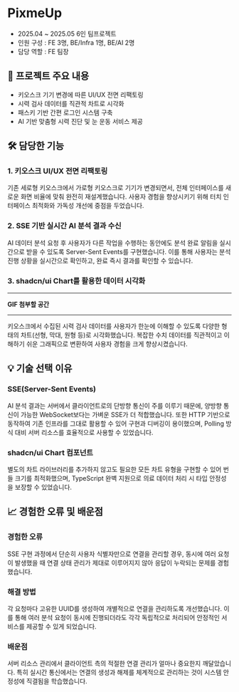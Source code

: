 # PixmeUp

- 2025.04 ~ 2025.05 6인 팀프로젝트
- 인원 구성 : FE 3명, BE/Infra 1명, BE/AI 2명
- 담당 역할 : FE 팀장


## 🎯 프로젝트 주요 내용

- 키오스크 기기 변경에 따른 UI/UX 전면 리팩토링
- 시력 검사 데이터를 직관적 차트로 시각화
- 패스키 기반 간편 로그인 시스템 구축
- AI 기반 맞춤형 시력 진단 및 눈 운동 서비스 제공

## 🛠️ 담당한 기능

### 1. 키오스크 UI/UX 전면 리팩토링

기존 세로형 키오스크에서 가로형 키오스크로 기기가 변경되면서, 전체 인터페이스를 새로운 화면 비율에 맞춰 완전히 재설계했습니다. 사용자 경험을 향상시키기 위해 터치 인터페이스 최적화와 가독성 개선에 중점을 두었습니다.

### 2. SSE 기반 실시간 AI 분석 결과 수신

AI 데이터 분석 요청 후 사용자가 다른 작업을 수행하는 동안에도 분석 완료 알림을 실시간으로 받을 수 있도록 Server-Sent Events를 구현했습니다. 이를 통해 사용자는 분석 진행 상황을 실시간으로 확인하고, 완료 즉시 결과를 확인할 수 있습니다.

### 3. shadcn/ui Chart를 활용한 데이터 시각화

******************
**GIF 첨부할 공간**
******************

키오스크에서 수집된 시력 검사 데이터를 사용자가 한눈에 이해할 수 있도록 다양한 형태의 차트(선형, 막대, 원형 등)로 시각화했습니다. 복잡한 수치 데이터를 직관적이고 이해하기 쉬운 그래픽으로 변환하여 사용자 경험을 크게 향상시켰습니다.

## 💡 기술 선택 이유

### SSE(Server-Sent Events)

AI 분석 결과는 서버에서 클라이언트로의 단방향 통신이 주를 이루기 때문에, 양방향 통신이 가능한 WebSocket보다는 가벼운 SSE가 더 적합했습니다. 또한 HTTP 기반으로 동작하여 기존 인프라를 그대로 활용할 수 있어 구현과 디버깅이 용이했으며, Polling 방식 대비 서버 리소스를 효율적으로 사용할 수 있었습니다.

### shadcn/ui Chart 컴포넌트
 
별도의 차트 라이브러리를 추가하지 않고도 필요한 모든 차트 유형을 구현할 수 있어 번들 크기를 최적화했으며, TypeScript 완벽 지원으로 의료 데이터 처리 시 타입 안정성을 보장할 수 있었습니다.

## 📈 경험한 오류 및 배운점

### 경험한 오류

SSE 구현 과정에서 단순히 사용자 식별자만으로 연결을 관리할 경우, 동시에 여러 요청이 발생했을 때 연결 상태 관리가 제대로 이루어지지 않아 응답이 누락되는 문제를 경험했습니다.

### 해결 방법

각 요청마다 고유한 UUID를 생성하여 개별적으로 연결을 관리하도록 개선했습니다. 이를 통해 여러 분석 요청이 동시에 진행되더라도 각각 독립적으로 처리되어 안정적인 서비스를 제공할 수 있게 되었습니다.

### 배운점

서버 리소스 관리에서 클라이언트 측의 적절한 연결 관리가 얼마나 중요한지 깨달았습니다. 특히 실시간 통신에서는 연결의 생성과 해제를 체계적으로 관리하는 것이 시스템 안정성에 직결됨을 학습했습니다.